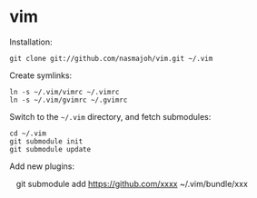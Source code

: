 # vim

Installation:

    git clone git://github.com/nasmajoh/vim.git ~/.vim

Create symlinks:

    ln -s ~/.vim/vimrc ~/.vimrc
    ln -s ~/.vim/gvimrc ~/.gvimrc

Switch to the `~/.vim` directory, and fetch submodules:

    cd ~/.vim
    git submodule init
    git submodule update
    
Add new plugins:

    git submodule add https://github.com/xxxx ~/.vim/bundle/xxx
   
